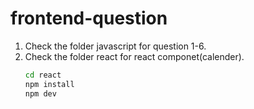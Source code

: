 # frontend-question

1. Check the folder javascript for question 1-6.
2. Check the folder react for react componet(calender).
   ```bash
   cd react
   npm install
   npm dev
   ```
